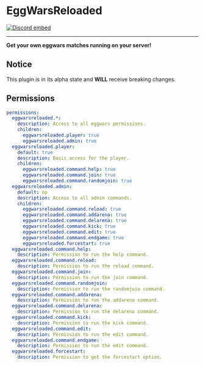# EggWarsReloaded
[![Discord embed](https://discordapp.com/api/guilds/739784741124833301/embed.png)](https://discord.gg/CDrcxzH)

-----
**Get your own eggwars matches running on your server!**

## Notice
This plugin is in its alpha state and **WILL** receive breaking changes.

## Permissions
```yaml
permissions:
  eggwarsreloaded.*:
    description: Access to all eggwars permissions.
    children:
      eggwarsreloaded.player: true
      eggwarsreloaded.admin: true
  eggwarsreloaded.player:
    default: true
    description: Basic access for the player.
    children:
      eggwarsreloaded.command.help: true
      eggwarsreloaded.command.join: true
      eggwarsreloaded.command.randomjoin: true
  eggwarsreloaded.admin:
    default: op
    description: Access to all admin commands.
    children:
      eggwarsreloaded.command.reload: true
      eggwarsreloaded.command.addarena: true
      eggwarsreloaded.command.delarena: true
      eggwarsreloaded.command.kick: true
      eggwarsreloaded.command.edit: true
      eggwarsreloaded.command.endgame: true
      eggwarsreloaded.forcestart: true
  eggwarsreloaded.command.help:
    description: Permission to run the help command.
  eggwarsreloaded.command.reload:
    description: Permission to run the reload command.
  eggwarsreloaded.command.join:
    description: Permission to run the join command.
  eggwarsreloaded.command.randomjoin:
    description: Permission to run the randomjoin command.
  eggwarsreloaded.command.addarena:
    description: Permission to run the addarena command.
  eggwarsreloaded.command.delarena:
    description: Permission to run the delarena command.
  eggwarsreloaded.command.kick:
    description: Permission to run the kick command.
  eggwarsreloaded.command.edit:
    description: Permission to run the edit command.
  eggwarsreloaded.command.endgame:
    description: Permission to run the edit command.
  eggwarsreloaded.forcestart:
    description: Permission to get the forcestart option.
```